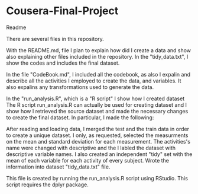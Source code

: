 # Cousera-Final-Project


Readme

There are several files in this repository.

With the README.md, file I plan to explain how did I create a data and show also explaining other files included in the repository.
In the "tidy_data.txt",  I show the codes and includes the final dataset.

In the file "CodeBook.md", I included all the codebook, as also I expalin and describe all the activities I employed to create the data, and variables. It also expalins any transformations used to generate the data.

In the "run_analysis.R", which is a "R script" I show how I created dataset
The R script run_analysis.R can actually be used for creating dataset and I show how I retrieved the source dataset and made the necessary changes to create the final dataset. In particular, I made the following:

After reading and loading data, I merged the test and the train data in order to create a unique dataset.
I only, as requested, selected the measurments on the mean and standard deviation for each measurement.
The activities's name were changed with descriptive and the I labled the dataset with descriptive variable names.
I also created an independent "tidy" set with the mean of each variable for each activity of every subject.
Wrote the information into dataset "tidy_data.txt" file.

This file is created by running the run_analysis.R script using RStudio. 
This script requires the dplyr package.
